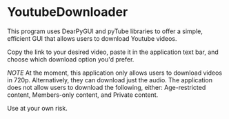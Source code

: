 # YoutubeDownloader
This program uses DearPyGUI and pyTube libraries to offer a simple, efficient GUI that allows users to download Youtube videos. 

Copy the link to your desired video, paste it in the application text bar, and choose which download option you'd prefer. 

*NOTE*
At the moment, this application only allows users to download videos in 720p. Alternatively, they can download just the audio. 
The application does not allow users to download the following, either: Age-restricted content, Members-only content, and Private content.

Use at your own risk. 
